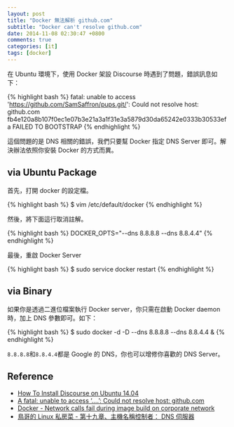 ```yaml
---
layout: post
title: "Docker 無法解析 github.com"
subtitle: "Docker can't resolve github.com"
date: 2014-11-08 02:30:47 +0800
comments: true
categories: [it]
tags: [docker]
---
```


在 Ubuntu 環境下，使用 Docker 架設 Discourse 時遇到了問題，錯誤訊息如下：

{% highlight bash %}
fatal: unable to access 'https://github.com/SamSaffron/pups.git/': Could not resolve host: github.com
fb4e120a8b107f0ec1e07b3e21a3a1f31e3a5879d30da65242e0333b30533efa
FAILED TO BOOTSTRAP
{% endhighlight %}

這個問題的是 DNS 相關的錯誤，我們只要幫 Docker 指定 DNS Server 即可。解決辦法依照你安裝 Docker 的方式而異。

<!-- more -->

## via Ubuntu Package

首先，打開 docker 的設定檔。

{% highlight bash %}
$ vim /etc/default/docker
{% endhighlight %}

然後，將下面這行取消註解。

{% highlight bash %}
DOCKER_OPTS="--dns 8.8.8.8 --dns 8.8.4.4"
{% endhighlight %}

最後，重啟 Docker Server

{% highlight bash %}
$ sudo service docker restart
{% endhighlight %}

## via Binary

如果你是透過二進位檔案執行 Docker server，你只需在啟動 Docker daemon 時，加上 DNS 參數即可。如下：

{% highlight bash %}
$ sudo docker -d -D --dns 8.8.8.8 --dns 8.8.4.4 &
{% endhighlight %}


`8.8.8.8`和`8.8.4.4`都是 Google 的 DNS，你也可以增修你喜歡的 DNS Server。

## Reference
<span />

- [How To Install Discourse on Ubuntu 14.04](https://www.digitalocean.com/community/tutorials/how-to-install-discourse-on-ubuntu-14-04)
- [A fatal: unable to access ‘....’: Could not resolve host: github.com](https://meta.discourse.org/t/afatal-unable-to-access-https-github-com-samsaffron-pups-git-could-not-resolve-host-github-com/18611)
- [Docker - Network calls fail during image build on corporate network](http://stackoverflow.com/questions/24151129/docker-network-calls-fail-during-image-build-on-corporate-network)
- [鳥哥的 Linux 私房菜 - 第十九章、主機名稱控制者： DNS 伺服器](http://linux.vbird.org/linux_server/0350dns.php#DNS_resolver_file)
